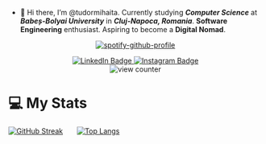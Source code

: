 - 👋 Hi there, I’m @tudormihaita.
Currently studying **_Computer Science_** at **_Babeș-Bolyai University_** in **_Cluj-Napoca, Romania_**. **Software Engineering** enthusiast. Aspiring to become a **Digital Nomad**.
<div id="header" align="center">
  <!--
  <img src="https://github.com/tudormihaita/tudormihaita/assets/117765802/ae5cb70c-a3d6-4c90-bcef-63a3976192dc"/>
  -->
  
[![spotify-github-profile](https://spotify-github-profile.vercel.app/api/view?uid=6ix6k2c7rexeazvzfvwcv3iqz&cover_image=true&theme=natemoo-re&show_offline=true&background_color=121212&interchange=true&bar_color=53b14f&bar_color_cover=false)](https://github.com/kittinan/spotify-github-profile) 

</div>

<div id="badges" align="center">
  <a href="https://www.linkedin.com/in/tudor-mihaita-33b940272/">
    <img src="https://img.shields.io/badge/LinkedIn-blue?style=for-the-badge&logo=linkedin&logoColor=white" alt="LinkedIn Badge"/>
  </a>
  <a href="https://www.instagram.com/tudormihaita__/">
    <img src="https://img.shields.io/badge/Instagram-%23E4405F?style=for-the-badge&logo=Instagram&logoColor=white" alt="Instagram Badge"/>
  </a>
  <br>
  <img src="https://komarev.com/ghpvc/?username=tudormihaita&style=flat-square&color=blue" alt="view counter"/>
  <h1>
 </div>
    
# 💻 My Stats 
[![GitHub Streak](http://github-readme-streak-stats.herokuapp.com?user=tudormihaita&theme=dark&background=000000)](https://git.io/streak-stats)
&nbsp;&nbsp;&nbsp;&nbsp;&nbsp;
[![Top Langs](https://github-readme-stats.vercel.app/api/top-langs/?username=tudormihaita&layout=donut&theme=dark)](https://github.com/anuraghazra/github-readme-stats) 
<!-- ![Top Langs](https://github-readme-stats.vercel.app/api/top-langs/?username=tudormihaita&layout=compact&theme=radical) -->
  
<!-- <br> -->  
<!--
**tudormihaita/tudormihaita** is a ✨ _special_ ✨ repository because its `README.md` (this file) appears on your GitHub profile.

Here are some ideas to get you started:

- 🔭 I’m currently working on ...
- 🌱 I’m currently learning ...
- 👯 I’m looking to collaborate on ...
- 🤔 I’m looking for help with ...
- 💬 Ask me about ...
- 📫 How to reach me: ...
- 😄 Pronouns: ...
- ⚡ Fun fact: ...
-->
